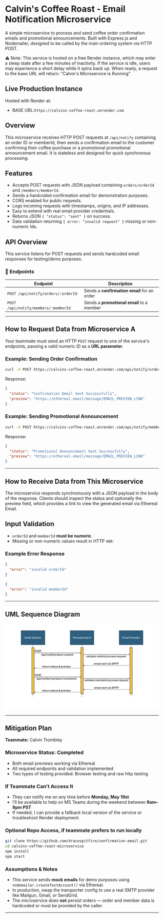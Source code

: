 # Calvin's Coffee Roast - Email Notification Microservice

A simple microservice to process and send coffee order confirmation emails and promotional announcements. Built with Express.js and Nodemailer, designed to be called by the main ordering system via HTTP POST.

⚠️ Note: This service is hosted on a free Render instance, which may enter a sleep state after a few minutes of inactivity. If the service is idle, users may experience a short delay while it spins back up. When ready, a request to the base URL will return: "Calvin's Microservice is Running"

## Live Production Instance

Hosted with Render at:  

- BASE URL:`https://calvins-coffee-roast.onrender.com`

## Overview

This microservice receives HTTP POST requests at `/api/notify` containing an order ID or memberId, then sends a confirmation email to the customer confirming their coffee purchase or a promotional promotional announcement email. It is stateless and designed for quick synchronous processing.

## Features

- Accepts POST requests with JSON payload containing `orders/orderId` and `/members/memberId`.
- Sends a hardcoded confirmation email for demonstration purposes.
- CORS enabled for public requests.
- Logs incoming requests with timestamps, origins, and IP addresses.
- Easy to extend with real email provider credentials.
- Returns JSON `{ "status": "sent" }` on success.
- Data validation returning `{ error: "invalid request" }` missing or non-numeric Ids.

## API Overview

This service listens for POST requests and sends hardcoded email responses for testing/demo purposes.

### 🔔 Endpoints

| Endpoint                             | Description                                 |
| ------------------------------------ | ------------------------------------------- |
| `POST /api/notify/orders/:orderId`   | Sends a **confirmation email** for an order |
| `POST /api/notify/members/:memberId` | Sends a **promotional email** to a member   |

---

## How to **Request** Data from Microservice A

Your teammate must send an HTTP `POST` request to one of the service's endpoints, passing a valid numeric ID as a **URL parameter**.

### Example: Sending Order Confirmation

```bash
curl -X POST https://calvins-coffee-roast.onrender.com/api/notify/orders/:orderId
```

Response:

```json
{
  "status": "Confirmation Email Sent Successfully",
  "preview": "https://ethereal.email/message/EMAIL_PREVIEW_LINK"
}
```

### Example: Sending Promotional Announcement

```bash
curl -X POST https://calvins-coffee-roast.onrender.com/api/notify/members/:memberId
```

Response:

```json
{
  "status": "Promotional Announcement Sent Successfully",
  "preview": "https://ethereal.email/message/EMAIL_PREVIEW_LINK"
}
```

---

## How to **Receive** Data from This Microservice

The microservice responds synchronously with a JSON payload in the body of the response. Clients should inspect the status and optionally the preview field, which provides a link to view the generated email via Ethereal Email.

## Input Validation

- `orderId` and `memberId` **must be numeric**.
- Missing or non-numeric values result in HTTP `400`:

### Example Error Response

```json
{
  "error": "invalid orderId"
}
```

```json
{
  "error": "invalid memberId"
}
```

---

## UML Sequence Diagram

![UML Sequence Diagram](<UML sequence diagram.png>)

---

## Mitigation Plan

**Teammate:** Calvin Trombley

### Microservice Status: **Completed**

- Both email previews working via Ethereal
- All required endpoints and validation implemented
- Two types of testing provided: Browser testing and raw http testing

### If Teammate Can’t Access It

- They can notify me on any time before **Monday, May 19st**
- I’ll be available to help on MS Teams during the weekend between **9am–9pm PST**
- If needed, I can provide a fallback local version of the service or troubleshoot Render deployment.

### Optional Repo Access, if teammate prefers to run locally

```bash
git clone https://github.com/dracospitfire/confirmation-email.git
cd calvins-coffee-roast-microservice
npm install
npm start
```

### Assumptions & Notes

- This service sends **mock emails** for demo purposes using `nodemailer.createTestAccount()` via Ethereal.
- In production, swap the transporter config to use a real SMTP provider like Mailgun, Gmail, or SendGrid.
- The microservice does **not** persist orders — order and member data is hardcoded or must be provided by the caller.

---
